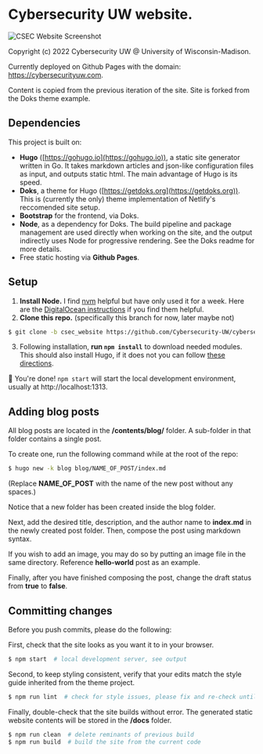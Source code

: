 # Cybersecurity UW website.

![CSEC Website Screenshot](https://github.com/Cybersecurity-UW/cybersecurity-uw.github.io/images/screenshot.png)

Copyright (c) 2022 Cybersecurity UW @ University of Wisconsin-Madison.

Currently deployed on Github Pages with the domain: https://cybersecurityuw.com.

Content is copied from the previous iteration of the site. Site is forked from the Doks theme example.

## Dependencies
This project is built on:
- **Hugo** ([https://gohugo.io](https://gohugo.io)), a static site generator written in Go. It takes markdown articles and json-like configuration files as input, and outputs static html.
The main advantage of Hugo is its speed.
- **Doks**, a theme for Hugo ([https://getdoks.org](https://getdoks.org)). This is (currently the only) theme implementation of Netlify's reccomended site setup.
- **Bootstrap** for the frontend, via Doks.
- **Node**, as a dependency for Doks. The build pipeline and package management are used directly when working on the site, and the output indirectly uses Node for progressive rendering. See the Doks readme for more details.
- Free static hosting via **Github Pages**.

## Setup
1. **Install Node.** I find [nvm](https://github.com/nvm-sh/nvm) helpful but have only used it for a week. Here are the [DigitalOcean instructions](https://www.digitalocean.com/community/tutorials/how-to-install-node-js-on-ubuntu-20-04) if you find them helpful.
2. **Clone this repo.** (specifically this branch for now, later maybe not)
```bash
$ git clone -b csec_website https://github.com/Cybersecurity-UW/cybersecurity-uw.github.io
```
3. Following installation, **run `npm install`** to download needed modules. This should also install Hugo, if it does not you can follow [these directions](https://gohugo.io/getting-started/installing/).

:tada: You're done! `npm start` will start the local development environment, usually at http://localhost:1313.

## Adding blog posts
All blog posts are located in the **/contents/blog/** folder.
A sub-folder in that folder contains a single post.

To create one, run the following command while at the root of the repo:
```bash
$ hugo new -k blog blog/NAME_OF_POST/index.md
```
(Replace **NAME_OF_POST** with the name of the new post without any spaces.)

Notice that a new folder has been created inside the blog folder.

Next, add the desired title, description, and the author name to **index.md** in the newly created post folder. Then, compose the post using markdown syntax.

If you wish to add an image, you may do so by putting an image file in the same directory. Reference **hello-world** post as an example.

Finally, after you have finished composing the post, change the draft status from **true** to **false**.

## Committing changes
Before you push commits, please do the following:

First, check that the site looks as you want it to in your browser.

```bash
$ npm start  # local development server, see output
```

Second, to keep styling consistent, verify that your edits match the style guide inherited from the theme project.
```bash
$ npm run lint  # check for style issues, please fix and re-check until none are identified
```

Finally, double-check that the site builds without error. The generated static website contents will be stored in the **/docs** folder.

```bash
$ npm run clean  # delete reminants of previous build
$ npm run build  # build the site from the current code
```
